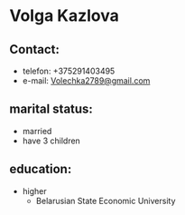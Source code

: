 # Volga Kazlova

## Contact:

- telefon: +375291403495
- e-mail: Volechka2789@gmail.com

## marital status:

- married
- have 3 children

## education:

- higher
  - Belarusian State Economic University
